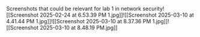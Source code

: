 Screenshots that could be relevant for lab 1 in network security![[Screenshot 2025-02-24 at 6.53.39 PM 1.jpg]]![[Screenshot 2025-03-10 at 4.41.44 PM 1.jpg]]![[Screenshot 2025-03-10 at 8.37.36 PM 1.jpg]]![[Screenshot 2025-03-10 at 8.48.19 PM.jpg]]